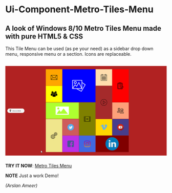 # Ui-Component-Metro-Tiles-Menu
## A look of Windows 8/10 Metro Tiles Menu made with pure HTML5 & CSS 

This Tile Menu can be used (as pe your need) as a sidebar drop down menu, responsive menu or a section.
Icons are replaceable.

![](assets/icons/metroDemo.gif)
----------------------------------------------------------------
**TRY IT NOW**: [Metro Tiles Menu](https://arslanameer.github.io/Ui-Component-Metro-Tiles-Menu/)

**NOTE** Just a work Demo!

_(Arslan Ameer)_
